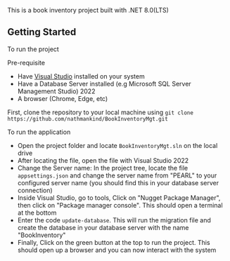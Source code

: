 This is a book inventory project built with .NET 8.0(LTS)

## Getting Started

To run the project

Pre-requisite
- Have [Visual Studio](https://visualstudio.microsoft.com/vs/) installed on your system
- Have a Database Server installed (e.g Microsoft SQL Server Management Studio) 2022
- A browser (Chrome, Edge, etc)

First, clone the repository to your local machine using ```git clone https://github.com/nathmankind/BookInventoryMgt.git```

To run the application
- Open the project folder and locate `BookInventoryMgt.sln` on the local drive
- After locating the file, open the file with Visual Studio 2022
- Change the Server name: In the project tree, locate the file `appsettings.json` and change the server name from "PEARL" to your configured server name (you should find this in your database server connection)
- Inside Visual Studio, go to tools, Click on "Nugget Package Manager", then click on "Package manager console". This should open a terminal at the bottom
- Enter the code ```update-database```. This will run the migration file and create the database in your database server with the name "BookInventory"
- Finally, Click on the green button at the top to run the project. This should open up a browser and you can now interact with the system

